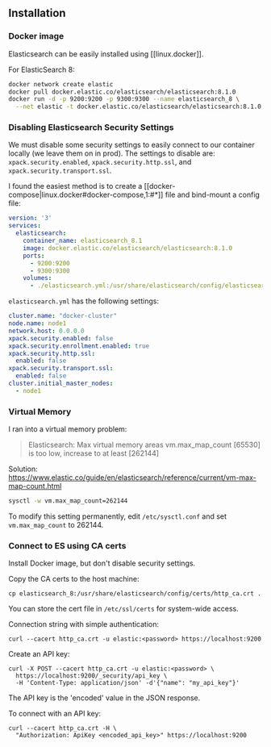

## Installation

### Docker image

Elasticsearch can be easily installed using [[linux.docker]].

For ElasticSearch 8:

```bash
docker network create elastic
docker pull docker.elastic.co/elasticsearch/elasticsearch:8.1.0
docker run -d -p 9200:9200 -p 9300:9300 --name elasticsearch_8 \
  --net elastic -t docker.elastic.co/elasticsearch/elasticsearch:8.1.0
```

### Disabling Elasticsearch Security Settings

We must disable some security settings to easily connect to our container locally (we leave them on in prod). The settings to disable are: `xpack.security.enabled`, `xpack.security.http.ssl`, and `xpack.security.transport.ssl`.

I found the easiest method is to create a [[docker-compose|linux.docker#docker-compose,1:#*]] file and bind-mount a config file:

```yml
version: '3'
services:
  elasticsearch:
    container_name: elasticsearch_8.1
    image: docker.elastic.co/elasticsearch/elasticsearch:8.1.0
    ports:
      - 9200:9200
      - 9300:9300
    volumes:
      - ./elasticsearch.yml:/usr/share/elasticsearch/config/elasticsearch.yml
```

`elasticsearch.yml` has the following settings:

```yml
cluster.name: "docker-cluster"
node.name: node1
network.host: 0.0.0.0
xpack.security.enabled: false
xpack.security.enrollment.enabled: true
xpack.security.http.ssl:
  enabled: false
xpack.security.transport.ssl:
  enabled: false
cluster.initial_master_nodes:
  - node1

```

### Virtual Memory

I ran into a virtual memory problem:

> Elasticsearch: Max virtual memory areas vm.max_map_count [65530] is too low, increase to at least [262144]

Solution:
https://www.elastic.co/guide/en/elasticsearch/reference/current/vm-max-map-count.html

```bash
sysctl -w vm.max_map_count=262144
```

To modify this setting permanently, edit `/etc/sysctl.conf` and set `vm.max_map_count` to  262144.

### Connect to ES using CA certs

Install Docker image, but don't disable security settings.

Copy the CA certs to the host machine:

```
cp elasticsearch_8:/usr/share/elasticsearch/config/certs/http_ca.crt .

```

You can store the cert file in `/etc/ssl/certs` for system-wide access.

Connection string with simple authentication:

```
curl --cacert http_ca.crt -u elastic:<password> https://localhost:9200
```

Create an API key:

```
curl -X POST --cacert http_ca.crt -u elastic:<password> \
  https://localhost:9200/_security/api_key \
  -H 'Content-Type: application/json' -d'{"name": "my_api_key"}'
```
The API key is the 'encoded' value in the JSON response.

To connect with an API key:

```
curl --cacert http_ca.crt -H \
  "Authorization: ApiKey <encoded_api_key>" https://localhost:9200
```
